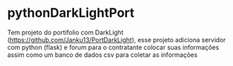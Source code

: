 # pythonDarkLightPort
Tem  projeto do portifolio com DarkLight (https://github.com/Janku13/PortDarkLight), esse projeto  adiciona servidor com python (flask) e forum para o contratante colocar suas informações assim como um banco de dados csv para coletar as informações
